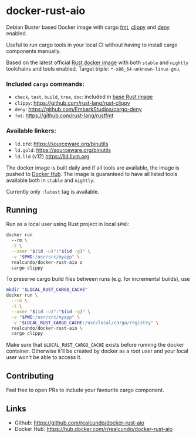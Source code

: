 # docker-rust-aio
Debian Buster based Docker image with cargo [fmt](https://github.com/rust-lang/rustfmt), [clippy](https://github.com/rust-lang/rust-clippy) and [deny](https://github.com/EmbarkStudios/cargo-deny) enabled.

Useful to run cargo tools in your local CI without having to install cargo components manually.

Based on the latest official [Rust docker image](https://github.com/rust-lang/docker-rust) with both `stable` and `nightly` toolchains and tools enabled.
Target triple: `*-x86_64-unknown-linux-gnu`.

### Included `cargo` commands:
- `check`, `test`, `build`, `tree`, `doc`: included in [base Rust image](https://github.com/rust-lang/docker-rust)
- `clippy`: https://github.com/rust-lang/rust-clippy
- `deny`: https://github.com/EmbarkStudios/cargo-deny
- `fmt`: https://github.com/rust-lang/rustfmt

### Available linkers:
- `ld.bfd`: https://sourceware.org/binutils
- `ld.gold`: https://sourceware.org/binutils
- `ld.lld` (v12) https://lld.llvm.org

The docker image is built daily and if all tools are available, the image is pushed to [Docker Hub](https://hub.docker.com/r/realcundo/docker-rust-aio).
The image is guaranteed to have all listed tools available both in `stable` and `nightly`.

Currently only `:latest` tag is available.

## Running
Run as a local user using Rust project in local `$PWD`:
```bash
docker run
  --rm \
  -t \
  --user "$(id -u)":"$(id -g)" \
  -v "$PWD:/usr/src/myapp" \
  realcundo/docker-rust-aio z
  cargo clippy
```
To preserve cargo build files between runs (e.g. for incremental builds), use
```bash
mkdir "$LOCAL_RUST_CARGO_CACHE"
docker run \
  --rm \
  -t \
  --user "$(id -u)":"$(id -g)" \
  -v "$PWD:/usr/src/myapp" \
  -v "$LOCAL_RUST_CARGO_CACHE:/usr/local/cargo/registry" \
  realcundo/docker-rust-aio \
  cargo clippy
```
Make sure that `$LOCAL_RUST_CARGO_CACHE` exists before running the docker container. Otherwise it'll be created by docker as a root user and your local user won't be able to access it.

## Contributing
Feel free to open PRs to include your favourite cargo component.

## Links
- Github: https://github.com/realcundo/docker-rust-aio
- Docker Hub: https://hub.docker.com/r/realcundo/docker-rust-aio
